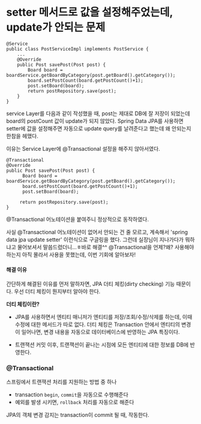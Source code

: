 # setter 메서드로 값을 설정해주었는데, update가 안되는 문제


	@Service  
	public class PostServiceImpl implements PostService {
		...
		@Override  
		public Post savePost(Post post) {  
			Board board = boardService.getBoardByCategory(post.getBoard().getCategory());  
			board.setPostCount(board.getPostCount()+1);  
			post.setBoard(board);  
			return postRepository.save(post);  
		}
	}
		
service Layer를 다음과 같이 작성했을 때, post는 제대로 DB에 잘 저장이 되었는데 board의 postCount 값이 update가 되지 않았다.
Spring Data JPA를 사용하면 setter에 값을 설정해주면 자동으로 update query를 날려준다고 했는데 왜 안되는지 한참을 헤맸다.

이유는 Service Layer에 @Transactional 설정을 해주지 않아서였다.

    @Transactional  
	@Override  
	public Post savePost(Post post) {  
		  Board board = boardService.getBoardByCategory(post.getBoard().getCategory());  
		  board.setPostCount(board.getPostCount()+1);  
		  post.setBoard(board);  
		  
		 return postRepository.save(post);  
	}

@Transactional 어노테이션을 붙여주니 정상적으로 동작하였다.

사실 @Transactional 어노테이션이 없어서 안되는 건 줄 모르고, 계속해서 'spring data jpa update setter' 이런식으로 구글링을 했다.
그런데 실장님이 지나가다가 뭐하냐고 물어보셔서 말씀드렸더니...ㅎ바로 해결^^
@Transactional을 언제?왜? 사용해야 하는지 아직 몰라서 사용을 못했는데, 이번 기회에 알아보자!


#### 해결 이유
간단하게 해결된 이유를 먼저 말하자면, JPA 더티 체킹(dirty checking) 기능 때문이다.
우선 더티 체킹이 뭔지부터 알아야 한다.

**더티 체킹이란?**

- JPA를 사용하면서 엔티티 매니저가 엔티티를 저장/조회/수정/삭제를 하는데, 이때 수정에 대한 메서드가 따로 없다. 
더티 체킹은 Transaction 안에서 엔티티의 변경이 일어나면, 변경 내용을 자동으로 데이터베이스에 반영하는 JPA 특징이다. 

- 트랜잭션 커밋 이후, 트랜잭션이 끝나는 시점에 모든 엔티티에 대한 정보를 DB에 반영한다.



### @Transactional
스프링에서 트랜잭션 처리를 지원하는 방법 중 하나
- transaction `begin`, `commit`을 자동으로 수행해준다
- 예외를 발생 시키면, `rollback` 처리를 자동으로 해준다

JPA의 객체 변경 감지는 transaction이 commit 될 때, 작동한다.
